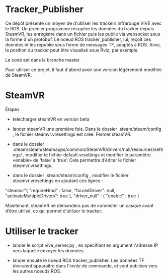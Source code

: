 # Tracker_Publisher

Ce dépôt présente un moyen de d'utiliser les trackers infrarouge VIVE avec le ROS. Un premier programme récupère les données du tracker depuis SteamVR, les enregistre dans un fichier puis les publie via websocket sous la forme d'un protobuf. Le noeud ROS tracker_publisher, lui, reçoit ces données et les republie sous forme de messages TF, adaptés à ROS. Ainsi, la position du tracker peut être visualisé sous Rviz, par exemple.

Le code est dans la branche master.

Pour utiliser ce projet, il faut d'abord avoir une version légérement modifiée de SteamVR.

# SteamVR

Étapes

- telecharger steamVR en version beta

- lancer steamVR une première fois. Dans le dossier .steam/steam/config , le fichier steamvr.vresettings est créé. Fermer steamVR. 

- dans le dossier .steam/steam/steamapps/common/SteamVR/drivers/null/resources/settings/ , modifier le fichier default.vrsettings et modifier le paramètre «enable» de ‘false’ à ‘true’. Cela permettra d’éditer le fichier steamvr.vrsettings.

- dans le dossier .steam/steam/config , modifier le fichier steamvr.vresettings  en ajoutant ces lignes :

"steamvr"{
    "requireHmd" : false,
    "forcedDriver": null,
    "activateMultipleDrivers": true
},
"driver_null" : {
    "enable" : true
}

Maintenant, steamVR ne demandera pas de connecter un casque avant d’être utilisé, ce qui permet d’utiliser le tracker.

# Utiliser le tracker

- lancer le script vive_server.py , en spécifiant en argument l'adresse IP vers laquelle envoyer les données.

- lancer ensuite le noeud ROS tracker_publisher. Les données TF devraient apparaître dans l'invite de commande, et sont publiées vers les autres noeuds ROS.

